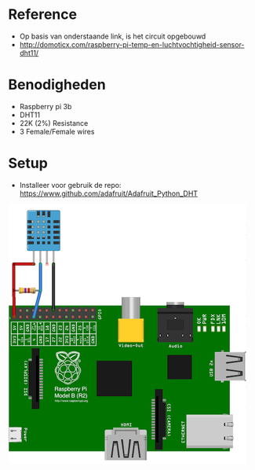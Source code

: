 # Reference
* Op basis van onderstaande link, is het circuit opgebouwd
* http://domoticx.com/raspberry-pi-temp-en-luchtvochtigheid-sensor-dht11/

# Benodigheden
* Raspberry pi 3b
* DHT11
* 22K (2%) Resistance
* 3 Female/Female wires

# Setup
* Installeer voor gebruik de repo: https://www.github.com/adafruit/Adafruit_Python_DHT

![](images/Raspberry-Pi-DHT11-schema.png?raw=true)

